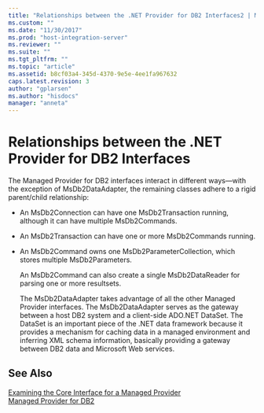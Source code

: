 ```yaml
---
title: "Relationships between the .NET Provider for DB2 Interfaces2 | Microsoft Docs"
ms.custom: ""
ms.date: "11/30/2017"
ms.prod: "host-integration-server"
ms.reviewer: ""
ms.suite: ""
ms.tgt_pltfrm: ""
ms.topic: "article"
ms.assetid: b8cf03a4-345d-4370-9e5e-4ee1fa967632
caps.latest.revision: 3
author: "gplarsen"
ms.author: "hisdocs"
manager: "anneta"
---
```

# Relationships between the .NET Provider for DB2 Interfaces
The Managed Provider for DB2 interfaces interact in different ways—with the exception of MsDb2DataAdapter, the remaining classes adhere to a rigid parent/child relationship:  
  
- An MsDb2Connection can have one MsDb2Transaction running, although it can have multiple MsDb2Commands.  
  
- An MsDb2Transaction can have one or more MsDb2Commands running.  
  
- An MsDb2Command owns one MsDb2ParameterCollection, which stores multiple MsDb2Parameters.  
  
   An MsDb2Command can also create a single MsDb2DataReader for parsing one or more resultsets.  
  
  The MsDb2DataAdapter takes advantage of all the other Managed Provider interfaces. The MsDb2DataAdapter serves as the gateway between a host DB2 system and a client-side ADO.NET DataSet. The DataSet is an important piece of the .NET data framework because it provides a mechanism for caching data in a managed environment and inferring XML schema information, basically providing a gateway between DB2 data and Microsoft Web services.  
  
## See Also  
 [Examining the Core Interface for a Managed Provider](../core/examining-the-core-interface-for-a-managed-provider1.md)   
 [Managed Provider for DB2](../core/managed-provider-for-db21.md)